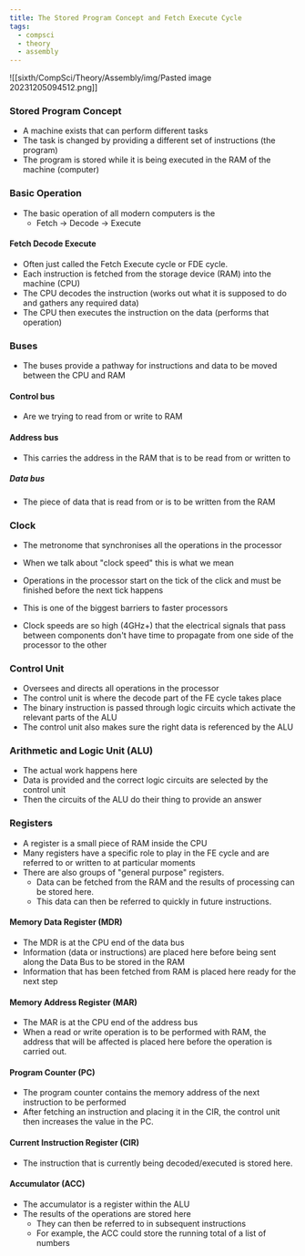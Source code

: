 ```yaml
---
title: The Stored Program Concept and Fetch Execute Cycle
tags:
  - compsci
  - theory
  - assembly
---
```

![[sixth/CompSci/Theory/Assembly/img/Pasted image 20231205094512.png]]


### Stored Program Concept

- A machine exists that can perform different tasks
- The task is changed by providing a different set of instructions (the program)
- The program is stored while it is being executed in the RAM of the machine (computer)

### Basic Operation

- The basic operation of all modern computers is the
	- Fetch -> Decode -> Execute

#### Fetch Decode Execute

- Often just called the Fetch Execute cycle or FDE cycle.
- Each instruction is fetched from the storage device (RAM) into the machine (CPU)
- The CPU decodes the instruction (works out what it is supposed to do and gathers any required data)
- The CPU then executes the instruction on the data (performs that operation)



### Buses

- The buses provide a pathway for instructions and data to be moved between the CPU and RAM

#### Control bus

- Are we trying to read from or write to RAM

#### Address bus

- This carries the address in the RAM that is to be read from or written to

##### Data bus

- The piece of data that is read from or is to be written from the RAM

### Clock

- The metronome that synchronises all the operations in the processor
- When we talk about "clock speed" this is what we mean

- Operations in the processor start on the tick of the click and must be finished before the next tick happens
- This is one of the biggest barriers to faster processors
- Clock speeds are so high (4GHz+) that the electrical signals that pass between components don't have time to propagate from one side of the processor to the other


### Control Unit

- Oversees and directs all operations in the processor
- The control unit is where the decode part of the FE cycle takes place
- The binary instruction is passed through logic circuits which activate the relevant parts of the ALU
- The control unit also makes sure the right data is referenced by the ALU


### Arithmetic and Logic Unit (ALU)

- The actual work happens here
- Data is provided and the correct logic circuits are selected by the control unit
- Then the circuits of the ALU do their thing to provide an answer


### Registers

- A register is a small piece of RAM inside the CPU
- Many registers have a specific role to play in the FE cycle and are referred to or written to at particular moments
- There are also groups of "general purpose" registers.
	- Data can be fetched from the RAM and the results of processing can be stored here.
	- This data can then be referred to quickly in future instructions.

#### Memory Data Register (MDR)

- The MDR is at the CPU end of the data bus
- Information (data or instructions) are placed here before being sent along the Data Bus to be stored in the RAM
- Information that has been fetched from RAM is placed here ready for the next step

#### Memory Address Register (MAR)

- The MAR is at the CPU end of the address bus
- When a read or write operation is to be performed with RAM, the address that will be affected is placed here before the operation is carried out.

#### Program Counter (PC)

- The program counter contains the memory address of the next instruction to be performed
- After fetching an instruction and placing it in the CIR, the control unit then increases the value in the PC.

#### Current Instruction Register (CIR)

- The instruction that is currently being decoded/executed is stored here.

#### Accumulator (ACC)

- The accumulator is a register within the ALU
- The results of the operations are stored here
	- They can then be referred to in subsequent instructions
	- For example, the ACC could store the running total of a list of numbers

 